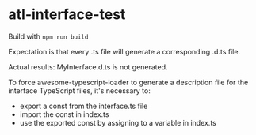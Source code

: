 # atl-interface-test

Build with `npm run build`

Expectation is that every .ts file will generate a corresponding .d.ts file.

Actual results: MyInterface.d.ts is not generated.

To force awesome-typescript-loader to generate a description file for the interface TypeScript files, it's necessary to:

* export a const from the interface.ts file
* import the const in index.ts
* use the exported const by assigning to a variable in index.ts
